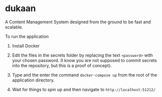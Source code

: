 # dukaan

A Content Management System designed from the ground to be fast and scalable.

To run the application

1. Install Docker

2. Edit the files in the secrets folder by replacing the text `<password>` with your chosen password. (I know you are not supposed to commit secrets into the repository, but this is a proof of concept).

3. Type and the enter the command `docker-compose up` from the root of the application directory.

4. Wait for things to spin up and then navigate to `http://localhost:51212/`
